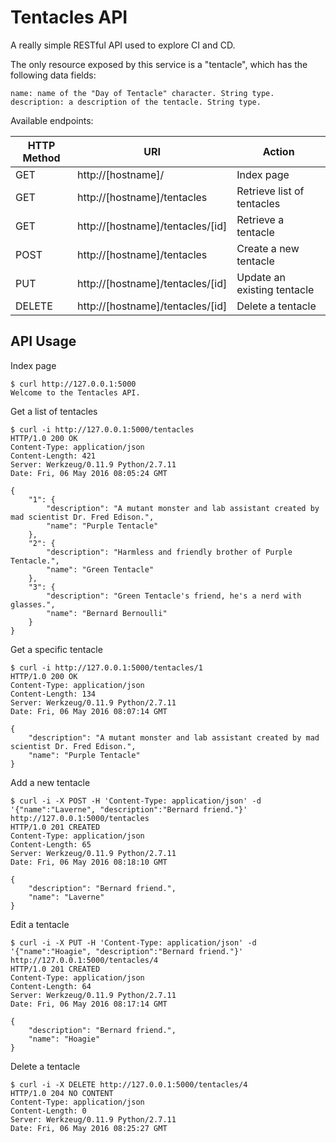 Tentacles API
=============


A really simple RESTful API used to explore CI and CD.

The only resource exposed by this service is a "tentacle",
which has the following data fields:

    name: name of the "Day of Tentacle" character. String type.
    description: a description of the tentacle. String type.

Available endpoints:

| HTTP Method   | URI                              | Action                      |
| ------------- | -------------------------------- | --------------------------- |
| GET           | http://[hostname]/               | Index page                  |
| GET           | http://[hostname]/tentacles      | Retrieve list of tentacles  |
| GET           | http://[hostname]/tentacles/[id] | Retrieve a tentacle         |
| POST          | http://[hostname]/tentacles      | Create a new tentacle       |
| PUT           | http://[hostname]/tentacles/[id] | Update an existing tentacle |
| DELETE        | http://[hostname]/tentacles/[id] | Delete a tentacle           |

API Usage
---------

Index page
```
$ curl http://127.0.0.1:5000
Welcome to the Tentacles API.
```

Get a list of tentacles
```
$ curl -i http://127.0.0.1:5000/tentacles
HTTP/1.0 200 OK
Content-Type: application/json
Content-Length: 421
Server: Werkzeug/0.11.9 Python/2.7.11
Date: Fri, 06 May 2016 08:05:24 GMT

{
    "1": {
        "description": "A mutant monster and lab assistant created by mad scientist Dr. Fred Edison.",
        "name": "Purple Tentacle"
    },
    "2": {
        "description": "Harmless and friendly brother of Purple Tentacle.",
        "name": "Green Tentacle"
    },
    "3": {
        "description": "Green Tentacle's friend, he's a nerd with glasses.",
        "name": "Bernard Bernoulli"
    }
}
```

Get a specific tentacle
```
$ curl -i http://127.0.0.1:5000/tentacles/1
HTTP/1.0 200 OK
Content-Type: application/json
Content-Length: 134
Server: Werkzeug/0.11.9 Python/2.7.11
Date: Fri, 06 May 2016 08:07:14 GMT

{
    "description": "A mutant monster and lab assistant created by mad scientist Dr. Fred Edison.", 
    "name": "Purple Tentacle"
}
```

Add a new tentacle
```
$ curl -i -X POST -H 'Content-Type: application/json' -d '{"name":"Laverne", "description":"Bernard friend."}' http://127.0.0.1:5000/tentacles
HTTP/1.0 201 CREATED
Content-Type: application/json
Content-Length: 65
Server: Werkzeug/0.11.9 Python/2.7.11
Date: Fri, 06 May 2016 08:18:10 GMT

{
    "description": "Bernard friend.",
    "name": "Laverne"
}
```

Edit a tentacle
```
$ curl -i -X PUT -H 'Content-Type: application/json' -d '{"name":"Hoagie", "description":"Bernard friend."}' http://127.0.0.1:5000/tentacles/4
HTTP/1.0 201 CREATED
Content-Type: application/json
Content-Length: 64
Server: Werkzeug/0.11.9 Python/2.7.11
Date: Fri, 06 May 2016 08:17:14 GMT

{
    "description": "Bernard friend.",
    "name": "Hoagie"
}
```

Delete a tentacle
```
$ curl -i -X DELETE http://127.0.0.1:5000/tentacles/4
HTTP/1.0 204 NO CONTENT
Content-Type: application/json
Content-Length: 0
Server: Werkzeug/0.11.9 Python/2.7.11
Date: Fri, 06 May 2016 08:25:27 GMT

```
